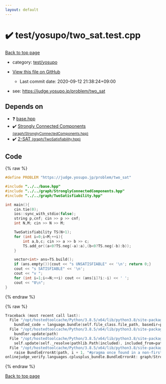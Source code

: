 ```yaml
---
layout: default
---
```


<!-- mathjax config similar to math.stackexchange -->
<script type="text/javascript" async
  src="https://cdnjs.cloudflare.com/ajax/libs/mathjax/2.7.5/MathJax.js?config=TeX-MML-AM_CHTML">
</script>
<script type="text/x-mathjax-config">
  MathJax.Hub.Config({
    TeX: { equationNumbers: { autoNumber: "AMS" }},
    tex2jax: {
      inlineMath: [ ['$','$'] ],
      processEscapes: true
    },
    "HTML-CSS": { matchFontHeight: false },
    displayAlign: "left",
    displayIndent: "2em"
  });
</script>

<script type="text/javascript" src="https://cdnjs.cloudflare.com/ajax/libs/jquery/3.4.1/jquery.min.js"></script>
<script src="https://cdn.jsdelivr.net/npm/jquery-balloon-js@1.1.2/jquery.balloon.min.js" integrity="sha256-ZEYs9VrgAeNuPvs15E39OsyOJaIkXEEt10fzxJ20+2I=" crossorigin="anonymous"></script>
<script type="text/javascript" src="../../../assets/js/copy-button.js"></script>
<link rel="stylesheet" href="../../../assets/css/copy-button.css" />


# :heavy_check_mark: test/yosupo/two_sat.test.cpp

<a href="../../../index.html">Back to top page</a>

* category: <a href="../../../index.html#0b58406058f6619a0f31a172defc0230">test/yosupo</a>
* <a href="{{ site.github.repository_url }}/blob/master/test/yosupo/two_sat.test.cpp">View this file on GitHub</a>
    - Last commit date: 2020-09-12 21:38:24+09:00


* see: <a href="https://judge.yosupo.jp/problem/two_sat">https://judge.yosupo.jp/problem/two_sat</a>


## Depends on

* :question: <a href="../../../library/base.hpp.html">base.hpp</a>
* :heavy_check_mark: <a href="../../../library/graph/StronglyConnectedComponents.hpp.html">Strongly Connected Components <small>(graph/StronglyConnectedComponents.hpp)</small></a>
* :heavy_check_mark: <a href="../../../library/graph/TwoSatisfiability.hpp.html">2-SAT <small>(graph/TwoSatisfiability.hpp)</small></a>


## Code

<a id="unbundled"></a>
{% raw %}
```cpp
#define PROBLEM "https://judge.yosupo.jp/problem/two_sat"

#include "../../base.hpp"
#include "../../graph/StronglyConnectedComponents.hpp"
#include "../../graph/TwoSatisfiability.hpp"

int main(){
    cin.tie(0);
    ios::sync_with_stdio(false);
    string p,cnf; cin >> p >> cnf;
    int N,M; cin >> N >> M;

    TwoSatisfiability TS(N+1);
    for (int i=0;i<M;++i){
        int a,b,c; cin >> a >> b >> c;
        TS.add_or((a<0?TS.neg(-a):a),(b<0?TS.neg(-b):b));
    }

    vector<int> ans=TS.build();
    if (ans.empty()){cout << "s UNSATISFIABLE" << '\n'; return 0;}
    cout << "s SATISFIABLE" << '\n';
    cout << "v ";
    for (int i=1;i<=N;++i) cout << (ans[i]?i:-i) << ' ';
    cout << "0\n";
}
```
{% endraw %}

<a id="bundled"></a>
{% raw %}
```cpp
Traceback (most recent call last):
  File "/opt/hostedtoolcache/Python/3.8.5/x64/lib/python3.8/site-packages/onlinejudge_verify/docs.py", line 349, in write_contents
    bundled_code = language.bundle(self.file_class.file_path, basedir=pathlib.Path.cwd())
  File "/opt/hostedtoolcache/Python/3.8.5/x64/lib/python3.8/site-packages/onlinejudge_verify/languages/cplusplus.py", line 185, in bundle
    bundler.update(path)
  File "/opt/hostedtoolcache/Python/3.8.5/x64/lib/python3.8/site-packages/onlinejudge_verify/languages/cplusplus_bundle.py", line 399, in update
    self.update(self._resolve(pathlib.Path(included), included_from=path))
  File "/opt/hostedtoolcache/Python/3.8.5/x64/lib/python3.8/site-packages/onlinejudge_verify/languages/cplusplus_bundle.py", line 310, in update
    raise BundleErrorAt(path, i + 1, "#pragma once found in a non-first line")
onlinejudge_verify.languages.cplusplus_bundle.BundleErrorAt: graph/StronglyConnectedComponents.hpp: line 6: #pragma once found in a non-first line

```
{% endraw %}

<a href="../../../index.html">Back to top page</a>

